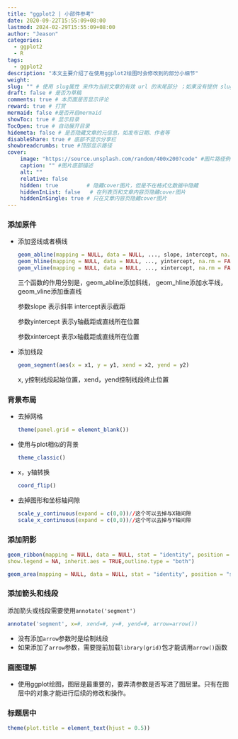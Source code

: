 ```yaml
---
title: "ggplot2 | 小部件参考"
date: 2020-09-22T15:55:09+08:00
lastmod: 2024-02-29T15:55:09+08:00
author: "Jeason"
categories:
  - ggplot2
  - R
tags: 
  - ggplot2
description: "本文主要介绍了在使用ggplot2绘图时会修改到的部分小细节"
weight:
slug: "" # 使用 slug属性 来作为当前文章的有效 url 的末尾部分 ；如果没有提供 slug 则使用 title 代替。
draft: false # 是否为草稿
comments: true # 本页面是否显示评论
reward: true # 打赏
mermaid: false #是否开启mermaid
showToc: true # 显示目录
TocOpen: true # 自动展开目录
hidemeta: false # 是否隐藏文章的元信息，如发布日期、作者等
disableShare: true # 底部不显示分享栏
showbreadcrumbs: true #顶部显示路径
cover:
    image: "https://source.unsplash.com/random/400x200?code" #图片路径例如：posts/tech/123/123.png
    caption: "" #图片底部描述
    alt: ""
    relative: false
    hidden: true         # 隐藏cover图片，但是不在格式化数据中隐藏
    hiddenInList: false   # 在列表页和文章内容页隐藏cover图片
    hiddenInSingle: true # 只在文章内容页隐藏cover图片
---
```


### 添加原件  

+ 添加竖线或者横线  

  ```R
  geom_abline(mapping = NULL, data = NULL, ..., slope, intercept, na.rm = FALSE, show.legend = NA)
  geom_hline(mapping = NULL, data = NULL, ..., yintercept, na.rm = FALSE, show.legend = NA)
  geom_vline(mapping = NULL, data = NULL, ..., xintercept, na.rm = FALSE, show.legend = NA)
  ```

  三个函数的作用分别是，geom_abline添加斜线， geom_hline添加水平线，geom_vline添加垂直线  

  参数slope 表示斜率  intercept表示截距  

  参数yintercept  表示y轴截距或直线所在位置  

  参数xintercept  表示x轴截距或直线所在位置  
  
+ 添加线段  

  ```R
  geom_segment(aes(x = x1, y = y1, xend = x2, yend = y2)
  ```

  x, y控制线段起始位置，xend，yend控制线段终止位置  

### 背景布局  

+ 去掉网格  

  ```R
  theme(panel.grid = element_blank())
  ```

+ 使用与plot相似的背景  

  ```R
  theme_classic()
  ```

+ x，y轴转换  

  ```R
  coord_flip()
  ```

+ 去掉图形和坐标轴间隙  

  ```R
  scale_y_continuous(expand = c(0,0))//这个可以去掉与X轴间隙
  scale_x_continuous(expand = c(0,0))//这个可以去掉与Y轴间隙
  ```

### 添加阴影  

```r
geom_ribbon(mapping = NULL, data = NULL, stat = "identity", position = "identity", ..., na.rm = FALSE, orientation = NA,
show.legend = NA, inherit.aes = TRUE,outline.type = "both")

geom_area(mapping = NULL, data = NULL, stat = "identity", position = "stack", na.rm = FALSE, orientation = NA, show.legend = NA, inherit.aes = TRUE, ..., outline.type = "upper")
```

### 添加箭头和线段  

添加箭头或线段需要使用`annotate('segment')`  

```R
annotate('segment', x=#, xend=#, y=#, yend=#, arrow=arrow())
```

- 没有添加`arrow`参数时是绘制线段  
- 如果添加了`arrow`参数，需要提前加载`library(grid)`包才能调用`arrow()`函数  

### 画图理解  

+ 使用ggplot绘图，图层是最重要的，要弄清参数是否写进了图层里。只有在图层中的对象才能进行后续的修改和操作。  

### 标题居中  

```R
theme(plot.title = element_text(hjust = 0.5))
```

